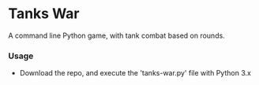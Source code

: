 # Tanks War

A command line Python game, with tank combat based on rounds.

### Usage

* Download the repo, and execute the 'tanks-war.py' file with Python 3.x
